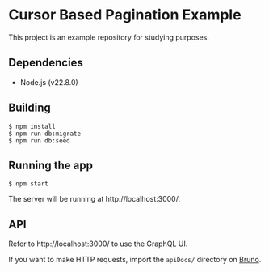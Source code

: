 # Cursor Based Pagination Example

This project is an example repository for studying purposes.

## Dependencies

- Node.js (v22.8.0)

## Building

```
$ npm install
$ npm run db:migrate
$ npm run db:seed
```

## Running the app

```
$ npm start
```

The server will be running at http://localhost:3000/.

## API

Refer to http://localhost:3000/ to use the GraphQL UI.

If you want to make HTTP requests, import the `apiDocs/` directory on [Bruno](https://www.usebruno.com/).
